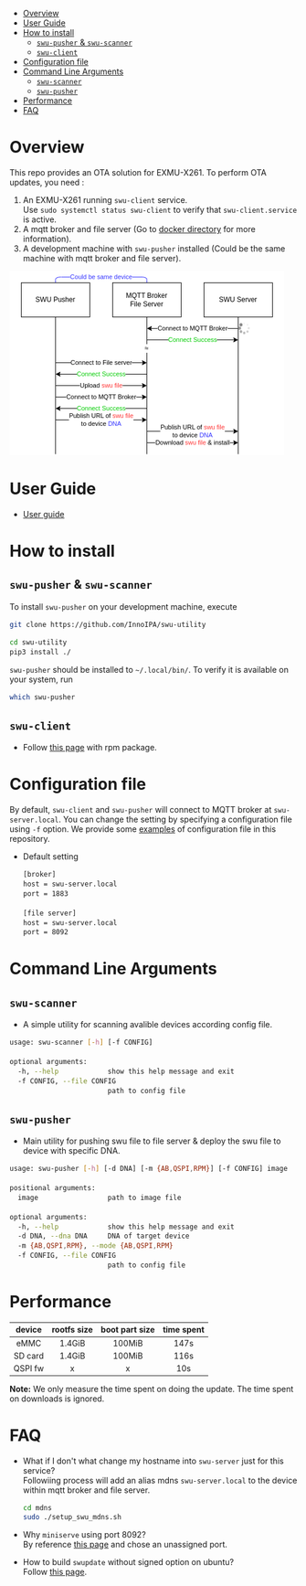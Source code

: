 - [Overview](#overview)
- [User Guide](#user-guide)
- [How to install](#how-to-install)
  - [`swu-pusher` \& `swu-scanner`](#swu-pusher--swu-scanner)
  - [`swu-client`](#swu-client)
- [Configuration file](#configuration-file)
- [Command Line Arguments](#command-line-arguments)
  - [`swu-scanner`](#swu-scanner)
  - [`swu-pusher`](#swu-pusher)
- [Performance](#performance)
- [FAQ](#faq)

# Overview
This repo provides an OTA solution for EXMU-X261. To perform OTA updates, you need :

1. An EXMU-X261 running `swu-client` service.  
  Use `sudo systemctl status swu-client` to verify that `swu-client.service` is active.
2. A mqtt broker and file server (Go to  [docker directory](https://github.com/InnoIPA/swu-utility/tree/main/docker) for more information).
3. A development machine with `swu-pusher` installed (Could be the same machine with mqtt broker and file server).

![](./docs/workflow.drawio.png)

# User Guide

- [User guide](https://github.com/InnoIPA/EXMU-X261-usermanual/blob/main/tocs/2.Software/OTA.md)

# How to install 
## `swu-pusher` & `swu-scanner`

To install `swu-pusher` on your development machine, execute

```bash
git clone https://github.com/InnoIPA/swu-utility
```
```bash
cd swu-utility
pip3 install ./
```

`swu-pusher` should be installed to `~/.local/bin/`. To verify it is available on your system, run

```bash
which swu-pusher
```

## `swu-client`

- Follow [this page](docs/rpm.md) with rpm package.

# Configuration file

By default, `swu-client` and `swu-pusher` will connect to MQTT broker at `swu-server.local`. You can change the setting by specifying a configuration file using `-f` option. We provide some [examples](https://github.com/InnoIPA/swu-utility/tree/main/src/swu_utility/config) of configuration file in this repository.

- Default setting
    ```bash
    [broker]
    host = swu-server.local
    port = 1883

    [file server]
    host = swu-server.local
    port = 8092
    ```

#  Command Line Arguments
## `swu-scanner`
- A simple utility for scanning avalible devices according config file.
```bash
usage: swu-scanner [-h] [-f CONFIG]

optional arguments:
  -h, --help            show this help message and exit
  -f CONFIG, --file CONFIG
                        path to config file
```
## `swu-pusher`
- Main utility for pushing swu file to file server & deploy the swu file to device with specific DNA.
```bash
usage: swu-pusher [-h] [-d DNA] [-m {AB,QSPI,RPM}] [-f CONFIG] image

positional arguments:
  image                 path to image file

optional arguments:
  -h, --help            show this help message and exit
  -d DNA, --dna DNA     DNA of target device
  -m {AB,QSPI,RPM}, --mode {AB,QSPI,RPM}
  -f CONFIG, --file CONFIG
                        path to config file
```

# Performance

| device |  rootfs size | boot part size | time spent |
|:------:|:------------:|:--------------:|:----------:|
|  eMMC  |    1.4GiB    |     100MiB     |    147s    |
|SD card |    1.4GiB    |     100MiB     |    116s    |
|QSPI fw |       x      |       x        |    10s     |

**Note:** We only measure the time spent on doing the update.
The time spent on downloads is ignored.

# FAQ
- What if I don't what change my hostname into `swu-server` just for this service?  
  Followiing process will add an alias mdns `swu-server.local` to the device within mqtt broker and file server.
  ```bash
  cd mdns
  sudo ./setup_swu_mdns.sh
  ```

- Why `miniserve` using port 8092?   
  By reference [this page](https://www.iana.org/assignments/service-names-port-numbers/service-names-port-numbers.xhtml?search=&page=110) and chose an unassigned port.

- How to build `swupdate` without signed option on ubuntu?   
  Follow [this page](docs/swupdate_on_x86.md).